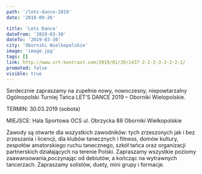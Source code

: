 ```yaml
---
path: '/lets-dance-2019'
date: '2018-09-26'

title: 'Lets Dance'
dateFrom: '2019-03-30'
dateTo: '2019-03-30'
city: 'Oborniki Wielkopolskie'
image: 'image.jpg'
tags: []
link: http://www.srt-kontrast.com/2019/01/20/1437-2-2-2-3-2-2-2-2/
promoted: false
visible: true
---
```

Serdecznie zapraszamy na zupełnie nowy, nowoczesny, niepowtarzalny Ogólnopolski Turniej Tańca LET’S DANCE 2019 – Oborniki Wielopolskie.

TERMIN: 30.03.2019 (sobota)

MIEJSCE: Hala Sportowa OCS ul. Obrzycka 88 Oborniki Wielkopolskie 

Zawody są otwarte dla wszystkich zawodników: tych zrzeszonych jak i bez zrzeszania i licencji, dla klubów tanecznych i fitness, domów kultury, zespołów amatorskiego ruchu tanecznego, szkół tańca oraz organizacji partnerskich działających na terenie Polski.
Zapraszamy wszystkie poziomy zaawansowania,poczynając od debiutów, a  kończąc na wytrawnych tancerzach. Zapraszamy solistów, duety, mini grupy i formacje.